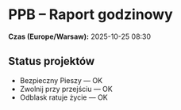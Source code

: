 # PPB – Raport godzinowy
**Czas (Europe/Warsaw):** 2025-10-25 08:30

## Status projektów
- Bezpieczny Pieszy — OK
- Zwolnij przy przejściu — OK
- Odblask ratuje życie — OK

